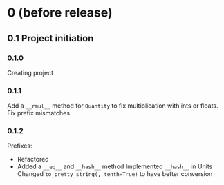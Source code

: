 # 0 (before release)
## 0.1 Project initiation
### 0.1.0
Creating project
### 0.1.1
Add a `__rmul__` method for `Quantity` to fix multiplication with ints or floats.
Fix prefix mismatches
### 0.1.2
Prefixes:
- Refactored
- Added a `__eq__` and `__hash__` method
Implemented `__hash__` in Units
Changed `to_pretty_string(, tenth=True)` to have better conversion
